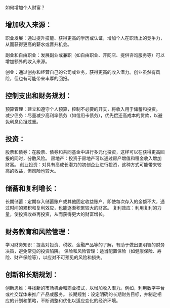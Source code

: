 
如何增加个人财富？

## 增加收入来源：

职业发展：通过提升技能、获得更高的学历或认证，增加个人在职场上的竞争力，从而获得更高的薪水或晋升机会。

副业和自由职业：发展副业或兼职（如自由职业、开网店、提供咨询服务等）可以增加额外的收入来源。

创业：通过创办和经营自己的公司或业务，获得更高的收入潜力。创业虽然有风险，但也有可能带来丰厚的回报。

## 控制支出和财务规划：

预算管理：建立和遵守个人预算，控制不必要的开支，将收入用于储蓄和投资。
减少债务：尽量减少高利率债务（如信用卡债务），优先偿还高成本的贷款，以避免利息负担过重。
## 投资：

股票和债券：在股票、债券和共同基金中进行多元化投资，这样可以在获得更高回报的同时，分散风险。
房地产：投资于房地产可以通过房产增值和租金收入增加财富。
创业投资：对具有高成长潜力的初创企业进行投资，这种方式可能带来较高的收益，但风险也较大。
## 储蓄和复利增长：

长期储蓄：定期存入储蓄账户或其他固定收益账户，即使每次存入的金额不大，通过时间的累积和复利效应，也能逐渐积累较大的财富。
复利效应：利用复利的力量，使投资收益再投资，从而获得更大的财富增长。
## 财务教育和风险管理：

学习财务知识：提高对投资、税收、金融产品等的了解，有助于做出更明智的财务决策，避免常见的投资陷阱。
保险和风险管理：适当配置保险（如健康保险、寿险、财产保险等），以应对不可预见的风险和损失。
## 创新和长期规划：

创新思维：寻找新的市场机会和商业模式，以增加收入潜力。例如，利用数字平台或社交媒体来推广产品或服务。
长期规划：设定明确的长期财务目标，并制定相应的计划和策略，不断调整和优化以适应变化的经济环境。
